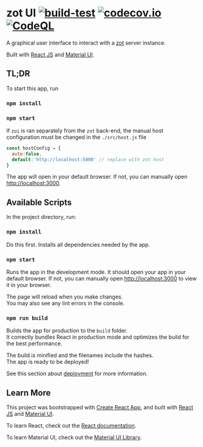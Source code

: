 # zot UI  [![build-test](https://github.com/project-zot/zui/actions/workflows/build-test.yml/badge.svg?branch=main)](https://github.com/project-zot/zui/actions/workflows/build-test.yml) [![codecov.io](http://codecov.io/github/project-zot/zui/coverage.svg?branch=main)](http://codecov.io/github/project-zot/zui?branch=main) [![CodeQL](https://github.com/project-zot/zui/workflows/CodeQL/badge.svg)](https://github.com/project-zot/zui/actions?query=workflow%3ACodeQL) 
A graphical user interface to interact with a [zot](https://github.com/project-zot/zot) server instance.

Built with [React JS](https://reactjs.org/) and [Material UI](https://mui.com/).



## TL;DR

To start this app, run
### `npm install`
### `npm start`

If `zui` is ran separately from the `zot` back-end, the manual host configuration must be changed in the `./src/host.js` file 
```js
const hostConfig = {
  auto:false, 
  default:'http://localhost:5000' // replace with zot host
}
```
The  app will open in your default browser.
If not, you can manually open [http://localhost:3000](http://localhost:3000).



## Available Scripts

In the project directory, run:

### `npm install`

Do this first. Installs all dependencies needed by the app.


### `npm start`

Runs the app in the development mode. It should open your app in your default browser.
If not, you can manually open [http://localhost:3000](http://localhost:3000) to view it in your browser.

The page will reload when you make changes.\
You may also see any lint errors in the console.


### `npm run build`

Builds the app for production to the `build` folder.\
It correctly bundles React in production mode and optimizes the build for the best performance.

The build is minified and the filenames include the hashes.\
The app is ready to be deployed!

See this section about [deployment](https://facebook.github.io/create-react-app/docs/deployment) for more information.


## Learn More

This project was bootstrapped with [Create React App](https://github.com/facebook/create-react-app), and built with [React JS](https://reactjs.org/) and [Material UI](https://mui.com/).

To learn React, check out the [React documentation](https://reactjs.org/).

To learn Material UI, check out the [Material UI Library](https://mui.com/).
